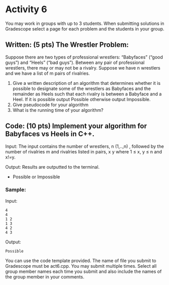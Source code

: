 # Activity 6
You may work in groups with up to 3 students. When submitting solutions in Gradescope select a page for each problem and the students in your group.

## Written: (5 pts) The Wrestler Problem:
Suppose there are two types of professional wrestlers: “Babyfaces” (“good guys”) and “Heels” (“bad guys”). Between any pair of professional wrestlers, there may or may not be a rivalry. Suppose we have n wrestlers and we have a list of m pairs of rivalries.
1. Give a written description of an algorithm that determines whether it is possible to designate some of the wrestlers as Babyfaces and the remainder as Heels such that each rivalry is between a Babyface and a Heel. If it is possible output Possible otherwise output Impossible.
2. Give pseudocode for your algorithm
3. What is the running time of your algorithm?
## Code: (10 pts) Implement your algorithm for Babyfaces vs Heels in C++.
Input: The input contains the number of wrestlers, n (1,..,n) , followed by the number of rivalries m and rivalries listed in pairs, x y where 1 ≤ x, y ≤ n and x!=y.

Output: Results are outputted to the terminal.
- Possible or Impossible

### Sample:
Input:
```
4
4
1 2
1 3
4 2
4 3
```

Output:
```
Possible
```

You can use the code template provided. The name of file you submit to Gradescope must be act6.cpp. You may submit multiple times. Select all group member names each time you submit and also include the names of the group member in your comments.

